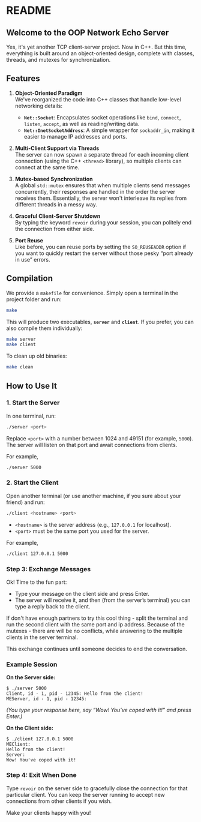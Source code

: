 # README

## Welcome to the OOP Network Echo Server
Yes, it's yet another TCP client-server project. Now in C++. But this time, everything is built around an object-oriented design, complete with classes, threads, and mutexes for synchronization.

## Features
1. **Object-Oriented Paradigm**  
   We've reorganized the code into C++ classes that handle low-level networking details:
   - **`Net::Socket`**: Encapsulates socket operations like `bind`, `connect`, `listen`, `accept`, as well as reading/writing data.
   - **`Net::InetSocketAddress`**: A simple wrapper for `sockaddr_in`, making it easier to manage IP addresses and ports.

2. **Multi-Client Support via Threads**  
   The server can now spawn a separate thread for each incoming client connection (using the C++ `<thread>` library), so multiple clients can connect at the same time.

3. **Mutex-based Synchronization**  
   A global `std::mutex` ensures that when multiple clients send messages concurrently, their responses are handled in the order the server receives them. Essentially, the server won't interleave its replies from different threads in a messy way.

4. **Graceful Client-Server Shutdown**  
   By typing the keyword `revoir` during your session, you can politely end the connection from either side.

5. **Port Reuse**  
   Like before, you can reuse ports by setting the `SO_REUSEADDR` option if you want to quickly restart the server without those pesky “port already in use” errors.

## Compilation
We provide a `makefile` for convenience. Simply open a terminal in the project folder and run:

```bash
make
```

This will produce two executables, **`server`** and **`client`**. If you prefer, you can also compile them individually:

```bash
make server
make client
```

To clean up old binaries:

```bash
make clean
```

## How to Use It

### 1. Start the Server
In one terminal, run:
```bash
./server <port>
```
Replace `<port>` with a number between 1024 and 49151 (for example, `5000`). The server will listen on that port and await connections from clients.

For example, 
```bash
./server 5000
```

### 2. Start the Client
Open another terminal (or use another machine, if you sure about your friend) and run:
```bash
./client <hostname> <port>
```
- `<hostname>` is the server address (e.g., `127.0.0.1` for localhost).
- `<port>` must be the same port you used for the server.

For example, 
```bash
./client 127.0.0.1 5000
```

### Step 3: Exchange Messages
Ok! Time to the fun part:  
- Type your message on the client side and press Enter.  
- The server will receive it, and then (from the server’s terminal) you can type a reply back to the client.  

If don't have enough partners to try this cool thing - split the terminal and run the second client with the same port and ip address.
Because of the mutexes - there are will be no conflicts, while answering to the multiple clients  in the server terminal.

This exchange continues until someone decides to end the conversation.

### Example Session

**On the Server side:**  
```
$ ./server 5000
Client, id - 1, pid - 12345: Hello from the client!
MEServer, id - 1, pid - 12345:
```
*(You type your response here, say “Wow! You've coped with it!” and press Enter.)*

**On the Client side:**  
```
$ ./client 127.0.0.1 5000
MEClient:
Hello from the client!
Server:
Wow! You've coped with it!
```

### Step 4: Exit When Done
Type `revoir` on the server side to gracefully close the connection for that particular client. You can keep the server running to accept new connections from other clients if you wish.

Make your clients happy with you!